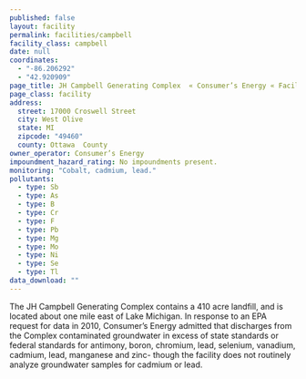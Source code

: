 ```yaml
---
published: false
layout: facility
permalink: facilities/campbell
facility_class: campbell
date: null
coordinates: 
  - "-86.206292"
  - "42.920909"
page_title: JH Campbell Generating Complex  « Consumer’s Energy « Facilities
page_class: facility
address: 
  street: 17000 Croswell Street
  city: West Olive
  state: MI
  zipcode: "49460"
  county: Ottawa  County
owner_operator: Consumer’s Energy
impoundment_hazard_rating: No impoundments present.
monitoring: "Cobalt, cadmium, lead."
pollutants: 
  - type: Sb
  - type: As
  - type: B
  - type: Cr
  - type: F
  - type: Pb
  - type: Mg
  - type: Mo
  - type: Ni
  - type: Se
  - type: Tl
data_download: ""
---
```


The JH Campbell Generating Complex contains a 410 acre landfill, and is located about one mile east of Lake Michigan. In response to an EPA request for data in 2010, Consumer’s Energy admitted that discharges from the Complex contaminated groundwater in excess of state standards or federal standards for antimony, boron, chromium, lead, selenium, vanadium, cadmium, lead, manganese and zinc- though the facility does not routinely analyze groundwater samples for cadmium or lead.
